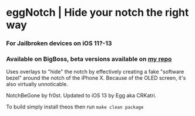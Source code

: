 # eggNotch | Hide your notch the right way

### For Jailbroken devices on iOS 11?-13
### Available on BigBoss, beta versions available on [my repo](https://crkatri.github.io)


Uses overlays to "hide" the notch by effectively creating a fake "software bezel" around the notch of the iPhone X. Because of the OLED screen, it's also virtually unnoticable.

NotchBeGone by fr0st. Updated to iOS 13 by Egg aka CRKatri.

To build simply install theos then run `make clean package`
